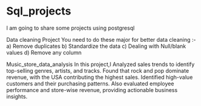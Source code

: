 # Sql_projects
I am going to share some projects using postgresql

Data cleaning Project
You need to do these major for better data cleaning :-
a) Remove duplicates 
b) Standardize the data 
c) Dealing with Null/blank values
d) Remove any column 

Music_store_data_analysis
In this project,I Analyzed sales trends to identify top-selling genres, artists, and tracks. Found that rock and pop dominate revenue, with the USA contributing the highest sales. Identified high-value customers and their purchasing patterns. Also evaluated employee performance and store-wise revenue, providing actionable business insights.
